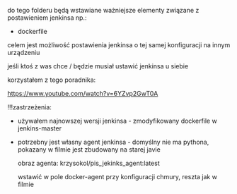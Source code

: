 do tego folderu będą wstawiane ważniejsze elementy związane z postawieniem jenkinsa np.:

- dockerfile

celem jest możliwość postawienia jenkinsa o tej samej konfiguracji na innym urządzeniu


jeśli ktoś z was chce / będzie musiał ustawić jenkinsa u siebie


korzystałem z tego poradnika:

https://www.youtube.com/watch?v=6YZvp2GwT0A



!!!zastrzeżenia:

- używałem najnowszej wersji jenkinsa - zmodyfikowany dockerfile w jenkins-master

- potrzebny jest własny agent jenkinsa - domyślny nie ma pythona, pokazany w filmie jest zbudowany na starej javie

    obraz agenta: krzysokol/pis_jekinks_agent:latest

    wstawić w pole docker-agent przy konfiguracji chmury, reszta jak w filmie
